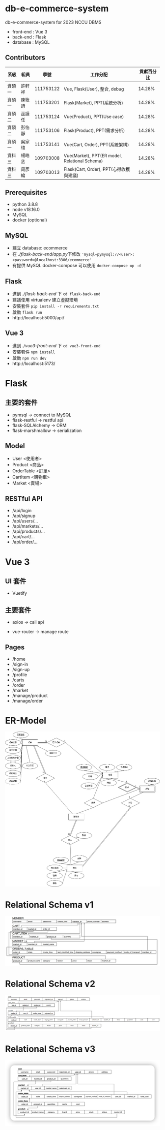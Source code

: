 # db-e-commerce-system

db-e-commerce-system for 2023 NCCU DBMS

- front-end : Vue 3
- back-end : Flask
- database : MySQL

## Contributors

| 系級   | 組員   | 學號      | 工作分配                                      | 貢獻百分比 |
| ------ | ------ | --------- | --------------------------------------------- | ---------- |
| 資碩一 | 許軒祥 | 111753122 | Vue, Flask(User), 整合, debug                 | 14.28%     |
| 資碩一 | 陳筱詩 | 111753201 | Flask(Market), PPT(系統分析)                  | 14.28%     |
| 資碩二 | 巫謹任 | 111753124 | Vue(Product), PPT(Use case)                   | 14.28%     |
| 資碩二 | 彭怡靜 | 111753106 | Flask(Product), PPT(需求分析)                 | 14.28%     |
| 資碩一 | 吳家瑋 | 111753141 | Vue(Cart, Order), PPT(系統架構)               | 14.28%     |
| 資科三 | 楊皓丞 | 109703008 | Vue(Market), PPT(ER model, Relational Schema) | 14.28%     |
| 資科三 | 周彥綸 | 109703013 | Flask(Cart, Order), PPT(心得收穫與建議)       | 14.28%     |

## Prerequisites

- python 3.8.8
- node v18.16.0
- MySQL
- docker (optional)

## MySQL

- 建立 database: ecommerce
- 在 *./flask-back-end/app.py*下修改 `'mysql+pymysql://<user>:<password>@localhost:3306/ecommerce'`
- 有提供 MySQL docker-compose 可以使用 `docker-compose up -d`

## Flask

- 進到 _./flask-back-end_ 下 `cd flask-back-end`
- 建議使用 virtualenv 建立虛擬環境
- 安裝套件 `pip install -r requirements.txt`
- 啟動 `flask run`
- http://localhost:5000/api/

## Vue 3

- 進到 _./vue3-front-end_ 下 `cd vue3-front-end`
- 安裝套件 `npm install`
- 啟動 `npm run dev`
- http://localhost:5173/

# Flask

## 主要的套件

- pymsql -> connect to MySQL
- flask-restful -> restful api
- flask-SQLAlchemy -> ORM
- flask-marshmallow -> serialization

## Model

- User <使用者>
- Product <商品>
- OrderTable <訂單>
- CartItem <購物車>
- Market <賣場>

## RESTful API

- /api/login
- /api/signup
- /api/users/...
- /api/markets/...
- /api/products/...
- /api/cart/...
- /api/order/...

# Vue 3

## UI 套件

- Vuetify

## 主要套件

- axios -> call api

- vue-router -> manage route

## Pages

- /home
- /sign-in
- /sign-up
- /profile
- /carts
- /order
- /market
- /manage/product
- /manage/order

# ER-Model

![](./images/er-model.png)

# Relational Schema v1

![](./images/relational-schema.jpg)

# Relational Schema v2

![](./images/relational-schema.png)

# Relational Schema v3
![](./images/schema_updated.png)
